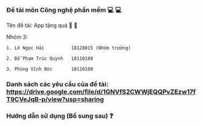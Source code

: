 ### Đề tài môn Công nghệ phần mềm 💻 💻
  Tên đề tài: App tặng quà 🎁 💝
  
  Nhóm 3:
  
    1. Lê Ngọc Hải          18128015 (Nhóm trưởng)
    
    2. Đỗ Phạm Trúc Quỳnh   18110188
     
    3. Phùng Vĩnh Đức       18110100

### Danh sách các yêu cầu của đề tài: https://drive.google.com/file/d/1GNVfS2CWWjEQQPvZEzw17fT9CVeJqB-p/view?usp=sharing

### Hướng dẫn sử dụng (Bổ sung sau) ❓
